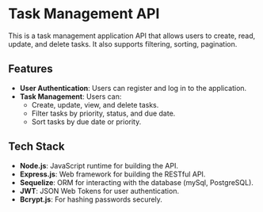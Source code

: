 # Task Management API

This is a task management application API that allows users to create, read, update, and delete tasks. It also supports filtering, sorting, pagination.

## Features

- **User Authentication**: Users can register and log in to the application.
- **Task Management**: Users can:
  - Create, update, view, and delete tasks.
  - Filter tasks by priority, status, and due date.
  - Sort tasks by due date or priority.

## Tech Stack

- **Node.js**: JavaScript runtime for building the API.
- **Express.js**: Web framework for building the RESTful API.
- **Sequelize**: ORM for interacting with the database (mySql, PostgreSQL).
- **JWT**: JSON Web Tokens for user authentication.
- **Bcrypt.js**: For hashing passwords securely.
